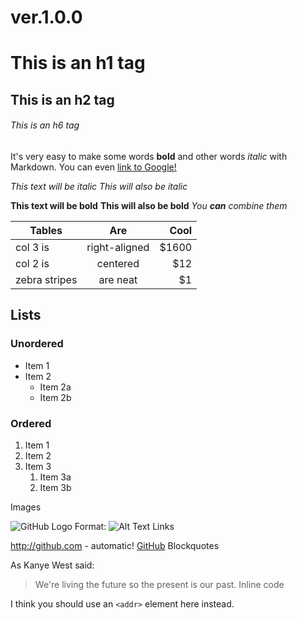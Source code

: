 # ver.1.0.0

# This is an h1 tag
## This is an h2 tag
###### This is an h6 tag

It's very easy to make some words **bold** and other words *italic* with Markdown. You can even [link to Google!](http://google.com)


*This text will be italic*
_This will also be italic_

**This text will be bold**
__This will also be bold__
_You **can** combine them_


| Tables        | Are           | Cool  |
| ------------- |:-------------:| -----:|
| col 3 is      | right-aligned | $1600 |
| col 2 is      | centered      |   $12 |
| zebra stripes | are neat      |    $1 |


## Lists
### Unordered
* Item 1
* Item 2
  * Item 2a
  * Item 2b
### Ordered
1. Item 1
1. Item 2
1. Item 3
   1. Item 3a
   1. Item 3b

Images

![GitHub Logo](/images/logo.png)
Format: ![Alt Text](url)
Links

http://github.com - automatic!
[GitHub](http://github.com)
Blockquotes

As Kanye West said:

> We're living the future so
> the present is our past.
Inline code

I think you should use an
`<addr>` element here instead.
